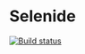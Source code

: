 # Selenide 
[![Build status](https://ci.appveyor.com/api/projects/status/8j2vn8gutj34iiu2?svg=true)](https://ci.appveyor.com/project/horungeelena/selenide)

